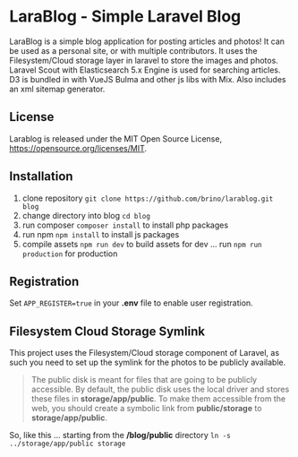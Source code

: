 # LaraBlog - Simple Laravel Blog

LaraBlog is a simple blog application for posting articles and photos! It can be used as a personal site, or with multiple contributors.
It uses the Filesystem/Cloud storage layer in laravel to store the images and photos. Laravel Scout with Elasticsearch 5.x Engine is used for searching articles. D3 is bundled in with VueJS Bulma and 
other js libs with Mix. Also includes an xml sitemap generator.


## License

Larablog is released under the MIT Open Source License, <https://opensource.org/licenses/MIT>.


## Installation

1. clone repository `git clone https://github.com/brino/larablog.git blog`
2. change directory into blog `cd blog`
2. run composer `composer install` to install php packages
3. run npm `npm install` to install js packages
4. compile assets `npm run dev` to build assets for dev ... run `npm run production` for production


## Registration

Set `APP_REGISTER=true` in your **.env** file to enable user registration.


## Filesystem Cloud Storage Symlink

This project uses the Filesystem/Cloud storage component of Laravel, as such you need to set up the symlink for the photos to be publicly available.

> The public disk is meant for files that are going to be publicly accessible. By default, the public disk uses the local 
> driver and stores these files in **storage/app/public**. To make them accessible from the web, you should create a symbolic 
> link from **public/storage** to **storage/app/public**.

So, like this ... starting from the **/blog/public** directory `ln -s ../storage/app/public storage`
